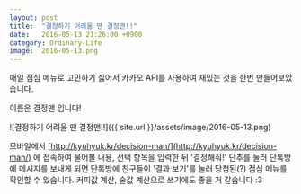 ```yaml
---
layout: post
title:  "결정하기 어려울 땐 결정맨!!"
date:   2016-05-13 21:26:00 +0900
category: Ordinary-Life
image:  2016-05-13.png
---
```

매일 점심 메뉴로 고민하기 싫어서 카카오 API를 사용하여 재밌는 것을 한번 만들어보았습니다.

이름은 결정맨 입니다!

![결정하기 어려울 땐 결정맨!!]({{ site.url }}/assets/image/2016-05-13.png)

모바일에서 [http://kyuhyuk.kr/decision-man/](http://kyuhyuk.kr/decision-man/) 에 접속하여 물어볼 내용, 선택 항목을 입력한 뒤 '결정해줘!' 단추를 눌러 단톡방에 메시지를 보내게 되면 단톡방에 친구들이 '결과 보기'를 눌러 당첨된(?) 점심 메뉴를 확인할 수 있습니다.
커피값 계산, 술값 계산으로 쓰기에도 좋을 거 같습니다 :3
